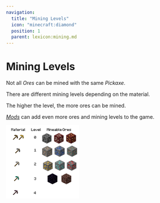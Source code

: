 ```yaml
---
navigation:
  title: "Mining Levels"
  icon: "minecraft:diamond"
  position: 1
  parent: lexicon:mining.md
---
```


# Mining Levels

Not all *Ores* can be mined with the same *Pickaxe*. 

There are different mining levels depending on the material. 

The higher the level, the more ores can be mined.

[*Mods*](../modifications/mods.md) can add even more ores and mining levels to the game.

![](mining_levels.png)

